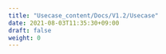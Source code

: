 ```yaml
---
title: "Usecase_content/Docs/V1.2/Usecase"
date: 2021-08-03T11:35:30+09:00
draft: false
weight: 0
---
```


